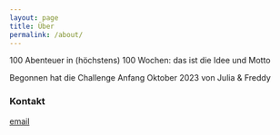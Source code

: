```yaml
---
layout: page
title: Über
permalink: /about/
---
```


100 Abenteuer in (höchstens) 100 Wochen: das ist die Idee und Motto


Begonnen hat die Challenge Anfang Oktober 2023 von Julia & Freddy

### Kontakt

[email](mailto:sedans-ravine-0q@icloud.com)